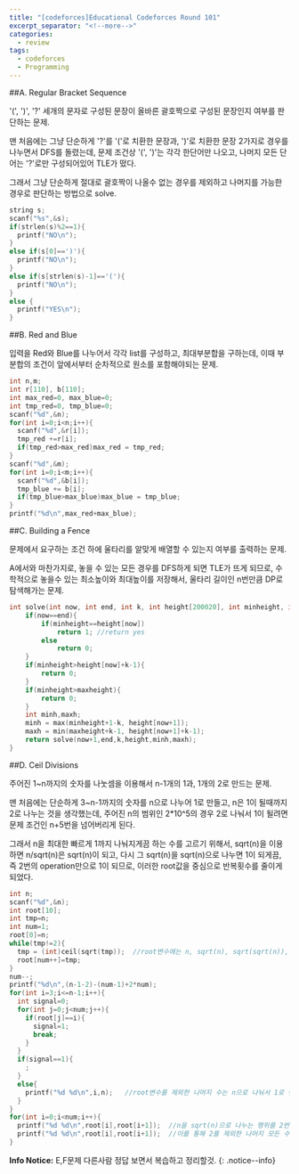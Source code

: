 ```yaml
---
title: "[codeforces]Educational Codeforces Round 101"
excerpt_separator: "<!--more-->"
categories:
  - review
tags:
  - codeforces
  - Programming
---
```


##A. Regular Bracket Sequence

'(', ')', '?' 세개의 문자로 구성된 문장이 올바른 괄호짝으로 구성된 문장인지 여부를 판단하는 문제.
<!--more-->
맨 처음에는 그냥 단순하게 '?'를 '('로 치환한 문장과, ')'로 치환한 문장 2가지로 경우를 나누면서 DFS를 돌렸는데,
문제 조건상 '(', ')'는 각각 한단어만 나오고, 나머지 모든 단어는 '?'로만 구성되어있어 TLE가 떴다.
<!--more-->
그래서 그냥 단순하게 절대로 괄호짝이 나올수 없는 경우를 제외하고 나머지를 가능한 경우로 판단하는 방법으로 solve.
```cpp
string s;
scanf("%s",&s);
if(strlen(s)%2==1){
  printf("NO\n");
}
else if(s[0]==')'){
  printf("NO\n");
}
else if(s[strlen(s)-1]=='('){
  printf("NO\n");
}
else {
  printf("YES\n");
}
```

##B. Red and Blue

입력을 Red와 Blue를 나누어서 각각 list를 구성하고, 최대부분합을 구하는데, 이때 부분합의 조건이 앞에서부터 순차적으로 원소를 포함해야되는 문제.
```cpp
int n,m;
int r[110], b[110];
int max_red=0, max_blue=0;
int tmp_red=0, tmp_blue=0;
scanf("%d",&n);
for(int i=0;i<n;i++){
  scanf("%d",&r[i]);
  tmp_red +=r[i];
  if(tmp_red>max_red)max_red = tmp_red;
}
scanf("%d",&m);
for(int i=0;i<m;i++){
  scanf("%d",&b[i]);
  tmp_blue += b[i];
  if(tmp_blue>max_blue)max_blue = tmp_blue;
}
printf("%d\n",max_red+max_blue);
```

##C. Building a Fence

문제에서 요구하는 조건 하에 울타리를 알맞게 배열할 수 있는지 여부를 출력하는 문제.
<!--more-->
A에서와 마찬가지로, 놓을 수 있는 모든 경우를 DFS하게 되면 TLE가 뜨게 되므로, 수학적으로 놓을수 있는 최소높이와 최대높이를 저장해서,
울타리 길이인 n번만큼 DP로 탐색해가는 문제.
```cpp
int solve(int now, int end, int k, int height[200020], int minheight, int maxheight){
	if(now==end){
		if(minheight==height[now])
			return 1; //return yes
		else
			return 0;
	}
	if(minheight>height[now]+k-1){
		return 0;
	}
	if(minheight>maxheight){
		return 0;
	}
	int minh,maxh;
	minh = max(minheight+1-k, height[now+1]);
	maxh = min(maxheight+k-1, height[now+1]+k-1);
	return solve(now+1,end,k,height,minh,maxh);
}
```

##D. Ceil Divisions

주어진 1~n까지의 숫자를 나눗셈을 이용해서 n-1개의 1과, 1개의 2로 만드는 문제.
<!--more-->
맨 처음에는 단순하게 3~n-1까지의 숫자를 n으로 나누어 1로 만들고, n은 1이 될때까지 2로 나누는 것을 생각했는데,
주어진 n의 범위인 2*10^5의 경우 2로 나눠서 1이 될려면 문제 조건인 n+5번을 넘어버리게 된다.
<!--more-->
그래서 n을 최대한 빠르게 1까지 나눠지게끔 하는 수를 고르기 위해서, sqrt(n)을 이용하면 n/sqrt(n)은 sqrt(n)이 되고, 다시 그 sqrt(n)을 sqrt(n)으로 나누면 1이 되게끔, 즉 2번의 operation만으로 1이 되므로, 이러한 root값을 중심으로 반복횟수를 줄이게 되었다.
```cpp
int n;
scanf("%d",&n);
int root[10];
int tmp=n;
int num=1;
root[0]=n;
while(tmp!=2){
  tmp = (int)ceil(sqrt(tmp));  //root변수에는 n, sqrt(n), sqrt(sqrt(n)), ... 이런식으로 저장됨.
  root[num++]=tmp;
}
num--;
printf("%d\n",(n-1-2)-(num-1)+2*num);
for(int i=3;i<=n-1;i++){
  int signal=0;
  for(int j=0;j<num;j++){
    if(root[j]==i){
      signal=1;
      break;
    }
  }
  if(signal==1){
    ;
  }
  else{
    printf("%d %d\n",i,n);   //root변수를 제외한 나머지 수는 n으로 나눠서 1로 변환.
  }
}
for(int i=0;i<num;i++){
  printf("%d %d\n",root[i],root[i+1]);  //n을 sqrt(n)으로 나누는 행위를 2번씩 하면 1로 변환됨.
  printf("%d %d\n",root[i],root[i+1]);  //이를 통해 2를 제외한 나머지 모든 수를 n+5번 안에 1로 변환.
}
```

**Info Notice:** E,F문제 다른사람 정답 보면서 복습하고 정리할것.
{: .notice--info}
